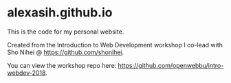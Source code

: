 # alexasih.github.io
This is the code for my personal website.

Created from the Introduction to Web Development workshop I co-lead with Sho Nihei @ https://github.com/shonihei.

You can view the workshop repo here: https://github.com/openwebbu/intro-webdev-2018.

